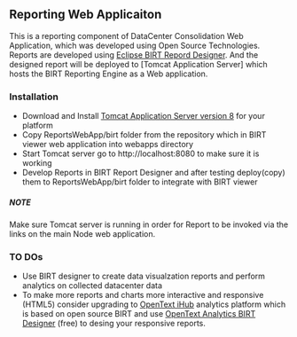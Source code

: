 ## Reporting Web Applicaiton

This is a reporting component of DataCenter Consolidation Web Application, which was developed using Open Source Technologies. Reports are developed using [Eclipse BIRT Repord Designer]. And the designed report will be deployed to [Tomcat Application Server] which hosts the BIRT Reporting Engine as a Web application.


### Installation

  - Download and Install [Tomcat Application Server version 8] for your platform
  - Copy ReportsWebApp/birt folder from the repository which in BIRT viewer web application into webapps directory
  - Start Tomcat server go to http://localhost:8080 to make sure it is working
  - Develop Reports in BIRT Report Designer and after testing deploy(copy) them to ReportsWebApp/birt folder to integrate with BIRT viewer

##### NOTE
Make sure Tomcat server is running in order for Report to be invoked via the links on the main Node web application.

   [Eclipse BIRT Repord Designer]: http://www.eclipse.org/birt/about/designer.php
   [Tomcat Application Server version 8]: http://tomcat.apache.org/download-80.cgi


### TO DOs
- Use BIRT designer to create data visualzation reports and perform analytics on collected datacenter data
- To make more reports and charts more interactive and responsive (HTML5) consider upgrading to [OpenText iHub] analytics platform which is based on open source BIRT and use [OpenText Analytics BIRT Designer] (free) to desing your responsive reports.

[OpenText iHub]: http://birt.actuate.com/products/ihub
[OpenText Analytics BIRT Designer]: http://birt.actuate.com/products/analytics-designers#birtdesigneranchor
